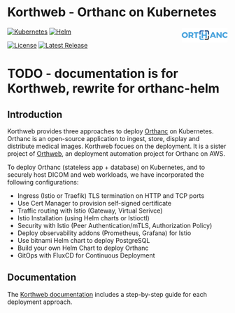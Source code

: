 
# Korthweb - Orthanc on Kubernetes

<a href="https://www.orthanc-server.com/"><img style="float" align="right" src="docs/assets/images/orthanc_logo.png"></a>

[![Kubernetes](https://img.shields.io/badge/kubernetes-%23326ce5.svg?logo=kubernetes&logoColor=white)](https://www.kubernetes.io)
[![Helm](https://img.shields.io/badge/helm-%230f1689.svg?logo=helm&logoColor=white)](https://helm.sh/)

[![License](https://img.shields.io/badge/License-Apache_2.0-blue.svg)](https://opensource.org/licenses/Apache-2.0)
[![Latest Release](https://img.shields.io/github/v/release/digihunch/korthweb)](https://github.com/digihunch/korthweb/releases/latest) 

# TODO - documentation is for Korthweb, rewrite for orthanc-helm

## Introduction
Korthweb provides three approaches to deploy [Orthanc](https://www.orthanc-server.com/) on Kubernetes. Orthanc is an open-source application to ingest, store, display and distribute medical images. Korthweb focues on the deployment. It is a sister project of [Orthweb](https://github.com/digihunch/orthweb), an deployment automation project for Orthanc on AWS. 

To deploy Orthanc (stateless app + database) on Kubernetes, and to securely host DICOM and web workloads, we have incorporated the following configurations:

* Ingress (Istio or Traefik) TLS termination on HTTP and TCP ports
* Use Cert Manager to provision self-signed certificate
* Traffic routing with Istio (Gateway, Virtual Serivce)
* Istio Installation (using Helm charts or Istioctl)
* Security with Istio (Peer Authentication/mTLS, Authorization Policy)
* Deploy observability addons (Prometheus, Grafana) for Istio
* Use bitnami Helm chart to deploy PostgreSQL
* Build your own Helm Chart to deploy Orthanc
* GitOps with FluxCD for Continuous Deployment

## Documentation
The [Korthweb documentation](https://digihunch.github.io/korthweb/) includes a step-by-step guide for each deployment approach.

